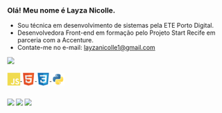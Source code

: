 ### Olá! Meu nome é Layza Nicolle.

- Sou técnica em desenvolvimento de sistemas pela ETE Porto Digital.
- Desenvolvedora Front-end em formação pelo Projeto Start Recife em parceria com a Accenture.
- Contate-me no e-mail: layzanicolle1@gmail.com

<div>
 <a href="https://github.com/layzanicolle'>
 <img height="180em" src= "https://github-readme-stats.vercel.app/api?username=layzanicolle&show_icons=true&theme=dracula&includ_all_commits=true&count_private=true"/_>
 <img height="180em" src="https://github-readme-stats.vercel.app/api/top-langs/?username=layzanicolle&layout=compact&langs_count=16&theme=dracula"/_>
</div>
 <div style="display:inline_block"><br>
 <img align="center" alt="Layza-Js" height="30" widt="40" src="https://raw.githubusercontent.com/devicons/devicon/master/icons/javascript/javascript-plain.svg">
 <img align="center" alt="Layza-HTML" height="30" widt="40" src="https://raw.githubusercontent.com/devicons/devicon/master/icons/html5/html5-original.svg">
 <img align="center" alt="Layza-CSS" height="30" widt="40" src="https://raw.githubusercontent.com/devicons/devicon/master/icons/css3/css3-original.svg">
 <img align="center" alt="Layza-python" height="30" widt="40" src="https://raw.githubusercontent.com/devicons/devicon/master/icons/python/python-original.svg">
</div>

##

<div> 
 
  <a href="https://instagram.com/layzanicolle" target="_blank"><img src="https://img.shields.io/badge/-Instagram-%23E4405F?style=for-the-badge&logo=instagram&logoColor=white" target="_blank"></a>
  <a href = "mailto:layzanicolle1@gmail.com"><img src="https://img.shields.io/badge/-Gmail-%23333?style=for-the-badge&logo=gmail&logoColor=white" target="_blank"></a>
  <a href="https://www.linkedin.com/in/layza-nicolle-6911a0197" target="_blank"><img src="https://img.shields.io/badge/-LinkedIn-%230077B5?style=for-the-badge&logo=linkedin&logoColor=white" target="_blank"></a> 
  
</div>

